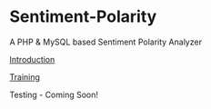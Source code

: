 # Sentiment-Polarity
A PHP &amp; MySQL based Sentiment Polarity Analyzer


[Introduction](https://geekgirljoy.wordpress.com/2019/03/01/writer-bot-sentiment-polarity/)

[Training](https://geekgirljoy.wordpress.com/2019/03/07/writer-bot-sentiment-polarity-training/)

Testing - Coming Soon!
